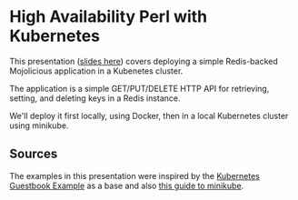 # High Availability Perl with Kubernetes

This presentation ([slides here](https://scottw.github.io/presentations/ha-perl-k8s/)) covers deploying a simple Redis-backed Mojolicious application in a Kubenetes cluster.

The application is a simple GET/PUT/DELETE HTTP API for retrieving, setting, and deleting keys in a Redis instance.

We'll deploy it first locally, using Docker, then in a local Kubernetes cluster using minikube.

## Sources

The examples in this presentation were inspired by the [Kubernetes Guestbook Example](https://github.com/kubernetes/kubernetes/tree/master/examples/guestbook/) as a base and also [this guide to minikube](https://medium.com/@claudiopro/getting-started-with-kubernetes-via-minikube-ada8c7a29620).
